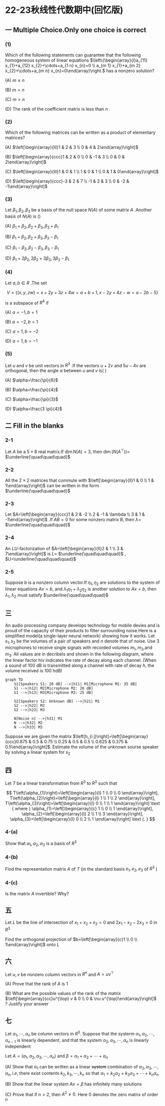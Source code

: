 # 22-23秋线性代数期中(回忆版)

## 一 Multiple Choice.Only one choice is correct

### (1)

Which of the following statements can guarantee that the following homogeneous system of linear equations $\left\{\begin{array}{l}a_{11} x_{1}+a_{12} x_{2}+\cdots+a_{1 n} x_{n}=0 \\ a_{m 1} x_{1}+a_{m 2} x_{2}+\cdots+a_{m n} x_{n}=0\end{array}\right.$ has a nonzero solution?

(A) $m \leq n$

(B) $m=n$

(C) $m>n$

(D) The rank of the coefficient matrix is less than $n$

### (2)

Which of the following matrices can be written as a product of elementary matrices?

(A) $\left[\begin{array}{lll}1 & 2 & 3 \\ 0 & 4 & 2\end{array}\right]$

(B) $\left[\begin{array}{ccc}1 & 2 & 0 \\ 0 & -1 & 3 \\ 0 & 0 & 2\end{array}\right]$

(C) $\left[\begin{array}{lll}1 & 0 & 1 \\ 1 & 0 & 1 \\ 0 & 1 & 0\end{array}\right]$

(D) $\left[\begin{array}{ccc}-3 & 2 & 7 \\ -1 & 2 & 3 \\ 0 & -2 & -1\end{array}\right]$

### (3)

Let $\beta_{1}, \beta_{2}, \beta_{3}$ be a basis of the null space $N(A)$ of some matrix $A$ .Another basis of $N(A)$ is ()

(A) $\beta_{1}+\beta_{2}, \beta_{2}+\beta_{3}, \beta_{3}+\beta_{1}$

(B) $\beta_{1}+\beta_{2}, \beta_{2}+\beta_{3}, \beta_{3}-\beta_{1}$

(C) $\beta_{1}-\beta_{2}, \beta_{2}-\beta_{3}, \beta_{3}-\beta_{1}$

(D) $\beta_{1}+2 \beta_{2}, 2 \beta_{2}+3 \beta_{3}, 3 \beta_{3}-\beta_{1}$

### (4)

Let $a, b \in R$ .The set

$$
V=\{(x, y, z w)=x+2 y+3 z+4 w=a+b+1, x-2 y+4 z-w=a-2 b-5\}
$$

is a subspace of $R^{4}$ if

(A) $a=-1, b=1$

(B) $a=-2, b=1$

(C) $a=1, b=-2$

(D) $a=1, b=-1$

### (5)

Let $u$ and $v$ be unit vectors in $R^{3}$ .If the vectors $u+2 v$ and $5 u-4 v$ are orthogonal, then the angle $\alpha$ between $u$ and $v$ is( )

(A) $\alpha=\frac{\pi}{6}$

(B) $\alpha=\frac{\pi}{4}$

(C) $\alpha=\frac{\pi}{3}$

(D) $\alpha=\frac{3 \pi}{4}$

## 二 Fill in the blanks

### 2-1

Let $A$ be a $5 \times 8$ real matrix.If $\operatorname{dim} N(A)=3$, then $\operatorname{dim}\left(N\left(A^{\top}\right)\right)=$ $\underline{\quad\quad\quad}$

### 2-2

All the $2 \times 2$ matrices that commute with $\left[\begin{array}{ll}1 & 0 \\ 1 & 1\end{array}\right]$ can be written in the form $\underline{\quad\quad\quad}$

### 2-3

Let $A=\left[\begin{array}{ccc}1 & 2 & -2 \\ 2 & -1 & \lambda \\ 3 & 1 & -1\end{array}\right]$ .If $A B=0$ for some nonzero matrix $B$, then $\lambda=$ $\underline{\quad\quad\quad}$

### 2-4

An $L U$-factorization of $A=\left[\begin{array}{ll}2 & 1 \\ 3 & 7\end{array}\right]$ is $L=$ $\underline{\quad\quad\quad}$ , $U=\underline{\quad\quad\quad}$

### 2-5

Suppose $b$ is a nonzero column vector.If $\eta_{1}, \eta_{2}$ are solutions to the system of linear equations $A x=b$, and $\lambda_{1} \eta_{1}+\lambda_{2} \eta_{2}$ is another solution to $A x=b$, then $\lambda_{1}, \lambda_{2}$ must satisfy $\underline{\quad\quad\quad}$

## 三

An audio processing company develops technology for mobile devies and is proud of the capacity of their products to filter surrounding noise.Here is a simplified model(a single-layer neural network) showing how it works. Let $s_{1}, s_{2}$ be the volumes of a pair of speakers and $n$ denote that of noise. Use 3 microphones to receive single signals with recorded volumes $m_{1}, m_{2}$,and $m_{3}$. All values are in decribels and shown in the following diagram, where the linear factor hiv indicates the rate of decay along each channel. (When a sound of 100 dB is transmitted along a channel with rate of decay $h$, the volume received is $100 \mathrm{~h} \mathrm{dB)}$

``` mermaid
graph TD
    S1[Speakers S1: 20 dB] -->|h11| M1[Microphone M1: 35 dB]
    S1 -->|h12| M2[Microphone M2: 20 dB]
    S1 -->|h13| M3[Microphone M3: 25 dB]

    S2[Speakers S2: Unknown dB] -->|h21| M1
    S2 -->|h22| M2
    S2 -->|h23| M3

    N[Noise n] -->|h31| M1
    N -->|h32| M2
    N -->|h33| M3
```

Suppose we are given the matrix $\left[h_{i j}\right]=\left[\begin{array}{ccc}0.875 & 0.5 & 0.75 \\ 0.25 & 0.5 & 0.5 \\ 0.625 & 0.375 & 0.5\end{array}\right]$. Estimate the volume of the unknown sourse speaker by solving a linear system for $s_{2}$

## 四

Let $T$ be a linear transformation from $R^{3}$ to $R^{3}$ such that

$$
T\left(\alpha_{1}\right)=\left[\begin{array}{l}
1 \\
0 \\
0
\end{array}\right], T\left(\alpha_{2}\right)=\left[\begin{array}{l}
1 \\
1 \\
2
\end{array}\right], T\left(\alpha_{3}\right)=\left[\begin{array}{l}
0 \\
1 \\
1
\end{array}\right] \text { where } \alpha_{1}=\left[\begin{array}{c}
1 \\
0 \\
1
\end{array}\right], \alpha_{2}=\left[\begin{array}{l}
2 \\
1 \\
3
\end{array}\right], \alpha_{3}=\left[\begin{array}{l}
0 \\
2 \\
1
\end{array}\right] \text {. }
$$

### 4-(a)

Show that $\alpha_{1}, \alpha_{2}, \alpha_{3}$ is a basis of $R^{3}$

### 4-(b)

Find the representation matrix $A$ of $T$ (in the standard basis $e_{1}, e_{2}, e_{3}$ of $R^{3}$ )

### 4-(c)

Is the matrix $A$ invertible? Why?

## 五

Let $L$ be the line of intersection of $x_{1}+x_{2}+x_{3}=0$ and $2 x_{1}-x_{2}-2 x_{3}=0$ in $R^{3}$

Find the orthogonal projection of $b=\left[\begin{array}{c}1 \\ 0 \\ 1\end{array}\right]$ onto $L$

## 六

Let $u, v$ be nonzero column vectors in $R^{n}$ and $A=u v^{\top}$

(A) Prove that the rank of $A$ is 1

(B) What are the possible values of the rank of the matrix $\left[\begin{array}{cc}u^{\top} v & 0 \\ 0 & \nu u^{\top}\end{array}\right]$ ? Justify your answer

## 七

Let $\alpha_{1}, \cdots, \alpha_{n}$ be column vectors in $R^{3}$. Suppose that the systerm $\alpha_{1}, \alpha_{2}, \cdots, \alpha_{n-1}$ is linearly dependent, and that the system $\alpha_{2}, \alpha_{3}, \cdots, \alpha_{n}$ is linearly independent

Let $A=\left(\alpha_{1}, \alpha_{2}, \alpha_{3}, \cdots, \alpha_{n}\right)$ and $\beta=\alpha_{1}+\alpha_{2}+\cdots+\alpha_{n}$

(A) Show that $\alpha_{1}$ can be written as a linear ~~system~~ combination of $\alpha_{2}, \alpha_{3}, \cdots, \alpha_{n}, i . e$, there exist contents $k_{2}, k_{3}, \cdots, k_{n}$ so that $\alpha_{1}=k_{2} \alpha_{2}+k_{3} \alpha_{3}+\cdots+k_{n} \alpha_{n}$

(B) Show that the linear system $A x=\beta$ has infinitely many solutions

(C) Prove that if $n>2$, then $A^{2} \neq 0$. Here 0 denotes the zero matrix of order $n$

